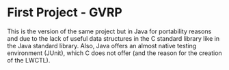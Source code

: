 # First Project - GVRP

This is the version of the same project but in Java for portability reasons and due to the lack of useful data structures in the C standard library like in the Java standard library. Also, Java offers an almost native testing environment (JUnit), which C does not offer (and the reason for the creation of the LWCTL).
